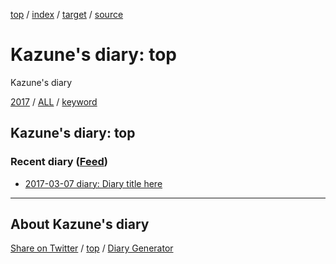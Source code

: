 [top](index.html) / [index](index.html) / [target](https://kazune.github.io/diary/index.html) / [source](https://github.com/kazune/diary/blob/gh-pages/index.src.md) 

Kazune's diary: top
=====================================================================================================
Kazune's diary

[2017](2017/index.html)
/ [ALL](idxall.html)
 / [keyword](keyword/index.html)

## Kazune's diary: top

### Recent diary ([Feed](https://kazune.github.io/diary/atomRecent.xml))

* [2017-03-07 diary: Diary title here](2017/ig170307.html)


----------------------------------------------------------------------------------------------------

## About Kazune's diary

[Share on Twitter](https://twitter.com/intent/tweet?hashtags=igapyon%2Cdiary%2C%E3%81%84%E3%81%8C%E3%81%B4%E3%82%87%E3%82%93&text=Kazune%27s+diary%3A+top&url=https%3A%2F%2Fkazune.github.io%2Fdiary%2Findex.html) / [top](index.html) / [Diary Generator](https://github.com/igapyon/igapyonv3)

